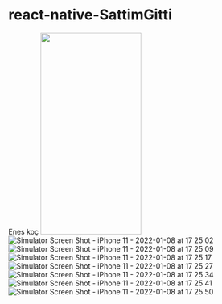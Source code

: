 # react-native-SattimGitti
Enes koç
<img src="" data-canonical-src="https://user-images.githubusercontent.com/32553624/148648053-78c7d5e9-8cda-4480-b7ed-89f2b706e5e6.png" width="200" height="400" />
![Simulator Screen Shot - iPhone 11 - 2022-01-08 at 17 25 02](https://user-images.githubusercontent.com/32553624/148648062-181e6898-68f8-4286-b110-f980f4bcca62.png)
![Simulator Screen Shot - iPhone 11 - 2022-01-08 at 17 25 09](https://user-images.githubusercontent.com/32553624/148648065-fc5c1eb3-4725-423a-835e-47a0e8194a59.png)
![Simulator Screen Shot - iPhone 11 - 2022-01-08 at 17 25 17](https://user-images.githubusercontent.com/32553624/148648066-d07419f0-0187-403c-b6c4-c70e8e7deea0.png)
![Simulator Screen Shot - iPhone 11 - 2022-01-08 at 17 25 27](https://user-images.githubusercontent.com/32553624/148648067-2716d296-7c0e-4cb1-83e1-ae1d350e894c.png)
![Simulator Screen Shot - iPhone 11 - 2022-01-08 at 17 25 34](https://user-images.githubusercontent.com/32553624/148648069-166375bb-ff0f-48e3-8c01-6ba01628a4b0.png)
![Simulator Screen Shot - iPhone 11 - 2022-01-08 at 17 25 41](https://user-images.githubusercontent.com/32553624/148648070-05f7e8c6-0dd8-49dc-933f-915abefcb9b4.png)
![Simulator Screen Shot - iPhone 11 - 2022-01-08 at 17 25 50](https://user-images.githubusercontent.com/32553624/148648071-99ecb56e-8942-4e91-bf6b-8ce254b0bd20.png)
